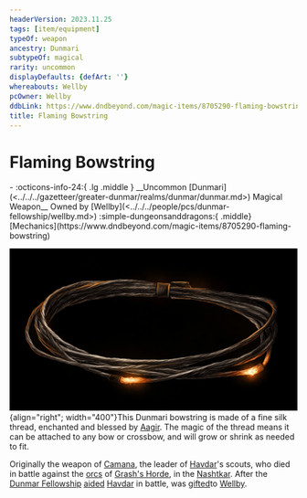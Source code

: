 ```yaml
---
headerVersion: 2023.11.25
tags: [item/equipment]
typeOf: weapon
ancestry: Dunmari
subtypeOf: magical
rarity: uncommon
displayDefaults: {defArt: ''}
whereabouts: Wellby
pcOwner: Wellby
ddbLink: https://www.dndbeyond.com/magic-items/8705290-flaming-bowstring
title: Flaming Bowstring
---
```

# Flaming Bowstring
<div class="grid cards ext-narrow-margin ext-one-column" markdown>
- :octicons-info-24:{ .lg .middle } __Uncommon [Dunmari](<../../../gazetteer/greater-dunmar/realms/dunmar/dunmar.md>) Magical Weapon__  
   Owned by [Wellby](<../../../people/pcs/dunmar-fellowship/wellby.md>)  
    :simple-dungeonsanddragons:{ .middle} [Mechanics](https://www.dndbeyond.com/magic-items/8705290-flaming-bowstring) 
</div>


![Flaming Bowstring Wellby](../../../assets/flaming-bowstring-wellby.png){align="right"; width="400"}This Dunmari bowstring is made of a fine silk thread, enchanted and blessed by [Aagir](<../../../gods-and-religions/gods/incorporeal-gods/dunmari-pantheon/aagir.md>). The magic of the thread means it can be attached to any bow or crossbow, and will grow or shrink as needed to fit. 

Originally the weapon of [Camana](<../../../people/dunmari/camana.md>), the leader of [Havdar](<../../../people/dunmari/havdar.md>)'s scouts, who died in battle against the [orcs](<../../../species/orcs.md>) of [Grash's Horde](<../../../groups/orc-hordes/grash-s-horde.md>), in the [Nashtkar](<../../../gazetteer/greater-dunmar/dunmari-basin/nashtkar.md>). After the [Dunmar Fellowship](<../../../people/pcs/dunmar-fellowship/dunmar-fellowship.md>) [aided](<../session-notes/session-20-dufr.md>) [Havdar](<../../../people/dunmari/havdar.md>) in battle, was [gifted](<../session-notes/session-21-dufr.md>)to [Wellby](<../../../people/pcs/dunmar-fellowship/wellby.md>). 

